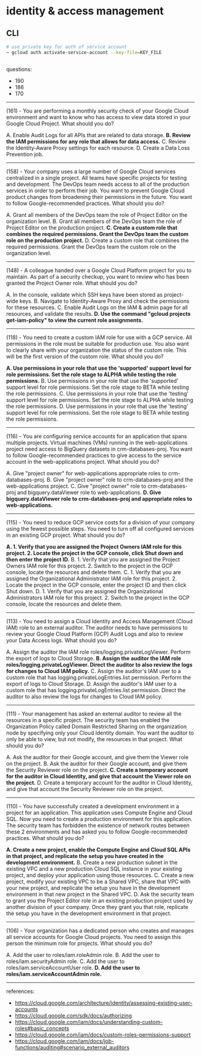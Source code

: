 # identity & access management

## CLI

```bash
# use private key for auth of service account
~ gcloud auth activate-service-account --key-file=KEY_FILE



```

questions:
- 190
- 186
- 170

---

(161) - You are performing a monthly security check of your Google Cloud environment and want to know who has access to view data stored in your Google Cloud Project. What should you do?

A. Enable Audit Logs for all APIs that are related to data storage.
**B. Review the IAM permissions for any role that allows for data access.**
C. Review the Identity-Aware Proxy settings for each resource.
D. Create a Data Loss Prevention job.

---

(158) - Your company uses a large number of Google Cloud services centralized in a single project. All teams have specific projects for testing and development. The
DevOps team needs access to all of the production services in order to perform their job. You want to prevent Google Cloud product changes from broadening their permissions in the future. You want to follow Google-recommended practices. What should you do?

A. Grant all members of the DevOps team the role of Project Editor on the organization level.
B. Grant all members of the DevOps team the role of Project Editor on the production project.
**C. Create a custom role that combines the required permissions. Grant the DevOps team the custom role on the production project.** D. Create a custom role that combines the required permissions. Grant the DevOps team the custom role on the organization level.

---

(148) - A colleague handed over a Google Cloud Platform project for you to maintain. As part of a security checkup, you want to review who has been granted the Project Owner role. What should you do?

A. In the console, validate which SSH keys have been stored as project-wide keys.
B. Navigate to Identity-Aware Proxy and check the permissions for these resources.
C. Enable Audit Logs on the IAM & admin page for all resources, and validate the results.
**D. Use the command "gcloud projects get-iam-policy" to view the current role assignments.**

---

(118) - You need to create a custom IAM role for use with a GCP service. All permissions in the role must be suitable for production use. You also want to clearly share with your organization the status of the custom role. This will be the first version of the custom role. What should you do?

**A. Use permissions in your role that use the 'supported' support level for role permissions. Set the role stage to ALPHA while testing the role permissions.**
B. Use permissions in your role that use the 'supported' support level for role permissions. Set the role stage to BETA while testing the role permissions.
C. Use permissions in your role that use the 'testing' support level for role permissions. Set the role stage to ALPHA while testing the role permissions.
D. Use permissions in your role that use the 'testing' support level for role permissions. Set the role stage to BETA while testing the role permissions.

---

(116) - You are configuring service accounts for an application that spans multiple projects. Virtual machines (VMs) running in the web-applications
project need access to BigQuery datasets in crm-databases-proj. You want to follow Google-recommended practices to give access to the service
account in the web-applications project. What should you do?

A. Give "project owner" for web-applications appropriate roles to crm-databases-proj.
B. Give "project owner" role to crm-databases-proj and the web-applications project.
C. Give "project owner" role to crm-databases-proj and bigquery.dataViewer role to web-applications.
**D. Give bigquery.dataViewer role to crm-databases-proj and appropriate roles to web-applications.**

---

(115) - You need to reduce GCP service costs for a division of your company using the fewest possible steps. You need to turn off all configured services in an existing
GCP project. What should you do?

**A. 1. Verify that you are assigned the Project Owners IAM role for this project. 2. Locate the project in the GCP console, click Shut down and then enter the project ID.**
B. 1. Verify that you are assigned the Project Owners IAM role for this project. 2. Switch to the project in the GCP console, locate the resources and delete them.
C. 1. Verify that you are assigned the Organizational Administrator IAM role for this project. 2. Locate the project in the GCP console, enter the project ID and then click Shut down.
D. 1. Verify that you are assigned the Organizational Administrators IAM role for this project. 2. Switch to the project in the GCP console, locate the resources and delete them.

---

(113) - You need to assign a Cloud Identity and Access Management (Cloud IAM) role to an external auditor. The auditor needs to have permissions to review your
Google Cloud Platform (GCP) Audit Logs and also to review your Data Access logs. What should you do?

A. Assign the auditor the IAM role roles/logging.privateLogViewer. Perform the export of logs to Cloud Storage.
**B. Assign the auditor the IAM role roles/logging.privateLogViewer. Direct the auditor to also review the logs for changes to Cloud IAM policy.**
C. Assign the auditor's IAM user to a custom role that has logging.privateLogEntries.list permission. Perform the export of logs to Cloud Storage.
D. Assign the auditor's IAM user to a custom role that has logging.privateLogEntries.list permission. Direct the auditor to also review the logs for changes to Cloud IAM policy.

---

(111) - Your management has asked an external auditor to review all the resources in a specific project. The security team has enabled the Organization Policy called
Domain Restricted Sharing on the organization node by specifying only your Cloud Identity domain. You want the auditor to only be able to view, but not modify, the resources in that project. What should you do?

A. Ask the auditor for their Google account, and give them the Viewer role on the project.
B. Ask the auditor for their Google account, and give them the Security Reviewer role on the project.
**C. Create a temporary account for the auditor in Cloud Identity, and give that account the Viewer role on the project.**
D. Create a temporary account for the auditor in Cloud Identity, and give that account the Security Reviewer role on the project.

---

(110) - You have successfully created a development environment in a project for an application. This application uses Compute Engine and Cloud SQL. Now you need to create a production environment for this application. The security team has forbidden the existence of network routes between these 2 environments and has asked you to follow Google-recommended practices. What should you do?

**A. Create a new project, enable the Compute Engine and Cloud SQL APIs in that project, and replicate the setup you have created in the development environment.**
B. Create a new production subnet in the existing VPC and a new production Cloud SQL instance in your existing project, and deploy your application using those resources.
C. Create a new project, modify your existing VPC to be a Shared VPC, share that VPC with your new project, and replicate the setup you have in the development environment in that new project in the Shared VPC.
D. Ask the security team to grant you the Project Editor role in an existing production project used by another division of your company. Once they grant you that role, replicate the setup you have in the development environment in that project.

---

(106) - Your organization has a dedicated person who creates and manages all service accounts for Google Cloud projects. You need to assign this person the minimum role for projects. What should you do?

A. Add the user to roles/iam.roleAdmin role.
B. Add the user to roles/iam.securityAdmin role.
C. Add the user to roles/iam.serviceAccountUser role. 
**D. Add the user to roles/iam.serviceAccountAdmin role.**


---
references:

- https://cloud.google.com/architecture/identity/assessing-existing-user-accounts
- https://cloud.google.com/sdk/docs/authorizing
- https://cloud.google.com/iam/docs/understanding-custom-roles#basic_concepts
- https://cloud.google.com/iam/docs/custom-roles-permissions-support
- https://cloud.google.com/iam/docs/job-functions/auditing#scenario_external_auditors
